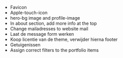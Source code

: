 - Favicon
- Apple-touch-icon
- hero-bg image and profile-image
- In about section, add more info at the top
- Change mailadresses to website mail
- Laat de message form werken
- Koop licentie van de theme, verwijder hierna footer
- Getuigenissen
- Assign correct filters to the portfolio items
